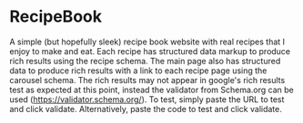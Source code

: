 # RecipeBook
A simple (but hopefully sleek) recipe book website with real recipes that I enjoy to make and eat.
Each recipe has structured data markup to produce rich results using the recipe schema. The main page also has structured data to produce rich results with a link to each recipe page using the carousel schema. The rich results may not appear in google's rich results test as expected at this point, instead the validator from Schema.org can be used (https://validator.schema.org/). To test, simply paste the URL to test and click validate. Alternatively, paste the code to test and click validate. 
